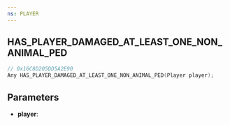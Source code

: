 ```yaml
---
ns: PLAYER
---
```

## HAS_PLAYER_DAMAGED_AT_LEAST_ONE_NON_ANIMAL_PED

```c
// 0x16C8D205DD5A2E90
Any HAS_PLAYER_DAMAGED_AT_LEAST_ONE_NON_ANIMAL_PED(Player player);
```

## Parameters
* **player**:
